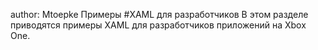 author: Mtoepke Примеры #XAML для разработчиков В этом разделе приводятся примеры XAML для разработчиков приложений на Xbox One.


<!--HONumber=May16_HO2-->


